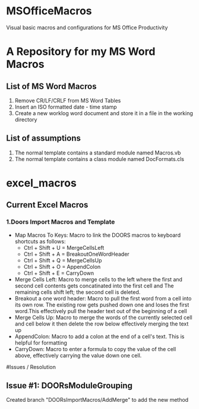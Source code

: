 # MSOfficeMacros
Visual basic macros and configurations for MS Office Productivity
# A Repository for my MS Word Macros
## List of MS Word Macros
1. Remove CR/LF/CRLF from MS Word Tables
2. Insert an ISO formatted date - time stamp
3. Create a new worklog word document and store it in a file in the working directory
## List of assumptions
1. The normal template contains a standard module named Macros.vb 
2. The normal template contains a class module named DocFormats.cls
# excel_macros
## Current Excel Macros
### 1.Doors Import Macros and Template
  - Map Macros To Keys: Macro to link the DOORS macros to keyboard shortcuts as follows: 
     - Ctrl + Shift + U = MergeCellsLeft
     - Ctrl + Shift + A = BreakoutOneWordHeader
     - Ctrl + Shift + Q = MergeCellsUp
     - Ctrl + Shift + O = AppendColon
     - Ctrl + Shift + E = CarryDown
  - Merge Cells Left: Macro to merge cells to the left where the first and second cell contents gets concatinated into the first cell and The remaining cells shift left; the second cell is deleted.
  - Breakout a one word header: Macro to pull the first word from a cell into its own row. The existing row gets pushed down one and loses the first word.This effectively pull the header text out of the beginning of a cell
  - Merge Cells Up: Macro to merge the words of the currently selected cell and cell below it then delete the row below effectively merging the text up
  - AppendColon: Macro to add a colon at the end of a cell's text. This is helpful for formatting
  - CarryDown: Macro to enter a formula to copy the value of the cell above, effectively carrying the value down one cell.


#Issues / Resolution
## Issue #1: DOORsModuleGrouping
Created branch "DOORsImportMacros/AddMerge" to add the new method
